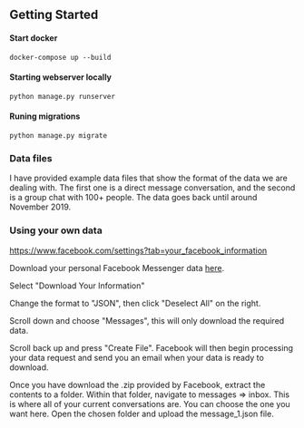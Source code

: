 
## Getting Started

#### Start docker
    docker-compose up --build
    
#### Starting webserver locally
    python manage.py runserver
    
#### Runing migrations
    python manage.py migrate

### Data files

I have provided example data files that show the format of the data we are dealing with. The first one is a direct message conversation, and the second is a group chat with 100+ people. The data goes back until around November 2019.

### Using your own data
https://www.facebook.com/settings?tab=your_facebook_information

Download your personal Facebook Messenger data [here](https://www.facebook.com/settings?tab=your_facebook_information).

Select "Download Your Information"

Change the format to "JSON", then click "Deselect All" on the right.

Scroll down and choose "Messages", this will only download the required data.

Scroll back up and press "Create File". Facebook will then  begin processing your data request and send you an email when your data is ready to download.

Once you have download the .zip provided by Facebook, extract the contents to a folder. Within that folder, navigate to messages => inbox. This is where all of your current conversations are. You can choose the one you want here. Open the chosen folder and upload the message_1.json file.